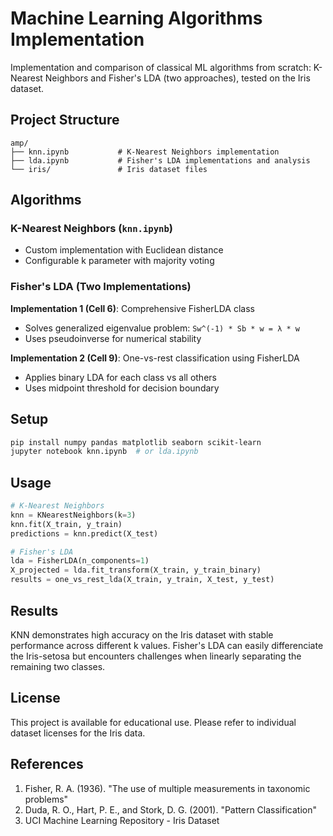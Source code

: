 # Machine Learning Algorithms Implementation

Implementation and comparison of classical ML algorithms from scratch: K-Nearest Neighbors and Fisher's LDA (two approaches), tested on the Iris dataset.

## Project Structure

```
amp/
├── knn.ipynb           # K-Nearest Neighbors implementation
├── lda.ipynb           # Fisher's LDA implementations and analysis
└── iris/               # Iris dataset files
```

## Algorithms

### K-Nearest Neighbors (`knn.ipynb`)
- Custom implementation with Euclidean distance
- Configurable k parameter with majority voting

### Fisher's LDA (Two Implementations)

**Implementation 1 (Cell 6)**: Comprehensive FisherLDA class
- Solves generalized eigenvalue problem: `Sw^(-1) * Sb * w = λ * w`
- Uses pseudoinverse for numerical stability

**Implementation 2 (Cell 9)**: One-vs-rest classification using FisherLDA
- Applies binary LDA for each class vs all others
- Uses midpoint threshold for decision boundary


## Setup

```bash
pip install numpy pandas matplotlib seaborn scikit-learn
jupyter notebook knn.ipynb  # or lda.ipynb
```

## Usage

```python
# K-Nearest Neighbors
knn = KNearestNeighbors(k=3)
knn.fit(X_train, y_train)
predictions = knn.predict(X_test)

# Fisher's LDA
lda = FisherLDA(n_components=1)
X_projected = lda.fit_transform(X_train, y_train_binary)
results = one_vs_rest_lda(X_train, y_train, X_test, y_test)
```

## Results

KNN demonstrates high accuracy on the Iris dataset with stable performance across different k values. Fisher's LDA can easily differenciate the Iris-setosa but encounters challenges when linearly separating the remaining two classes.

## License

This project is available for educational use. Please refer to individual dataset licenses for the Iris data.

## References

1. Fisher, R. A. (1936). "The use of multiple measurements in taxonomic problems"
2. Duda, R. O., Hart, P. E., and Stork, D. G. (2001). "Pattern Classification"
3. UCI Machine Learning Repository - Iris Dataset
